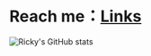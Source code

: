 # Reach me：[Links](https://linktr.ee/5j_54d93)

![Ricky's GitHub stats](https://github-readme-stats-git-masterrstaa-rickstaa.vercel.app/api?username=5j54d93&show_icons=true&theme=radical)
